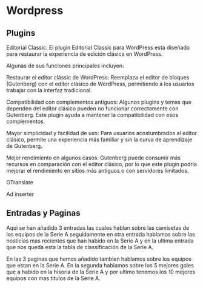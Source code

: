 # Wordpress
## Plugins
<p> Editorial Classic: El plugin Editorial Classic para WordPress está diseñado para restaurar la experiencia de edición clásica en WordPress. 
  
  Algunas de sus funciones principales incluyen:

Restaurar el editor clássic de WordPress: Reemplaza el editor de bloques (Gutenberg) con el editor clásico de WordPress, permitiendo a los usuarios trabajar con la interfaz tradicional.

Compatibilidad con complementos antiguos: Algunos plugins y temas que dependen del editor clásico pueden no funcionar correctamente con Gutenberg. Este plugin ayuda a mantener la compatibilidad con esos complementos.

Mayor simplicidad y facilidad de uso: Para usuarios acostumbrados al editor clásico, permite una experiencia más familiar y sin la curva de aprendizaje de Gutenberg.

Mejor rendimiento en algunos casos: Gutenberg puede consumir más recursos en comparación con el editor clásico, por lo que este plugin podría mejorar el rendimiento en sitios más antiguos o con servidores limitados. </p>

<p> GTranslate </p>


<p> Ad inserter </p>


## Entradas y Paginas

<p> Aqui se han añadido 3 entradas las cuales hablan sobre las camisetas de los equipos de la Serie A seguidamente en otra entrada hablamos sobre las nosticias mas recientes que han habido en la Serie A y en la ultima entrada que nos queda esta la tabla de classificación de la Serie A. </p>

<p> En las 3  paginas que hemos añadido tambien hablamos sobre los equipos que estan en la Serie A. En la segunda hablamos sobre los 5 mejores goles que a habido en la hisoria de la Serie A  y por ultimo tenemos los 10 mejores equipos con mas titulos de la Serie A.  </p>
